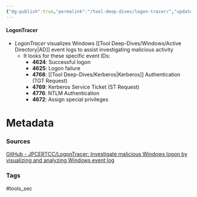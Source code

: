 ```yaml
---
{"dg-publish":true,"permalink":"/tool-deep-dives/logon-tracer/","updated":"2024-08-07T09:44:08.125-07:00"}
---
```


#### LogonTracer
- *LogonTracer* visualizes Windows [[Tool Deep-Dives/Windows/Active Directory\|AD]] event logs to assist investigating malicious activity
	- It looks for these specific event IDs:
		- **4624**: Successful logon
		- **4625**: Logon failure
		- **4768**: [[Tool Deep-Dives/Kerberos\|Kerberos]] Authentication (TGT Request)
		- **4769**: Kerberos Service Ticket (ST Request)
		- **4776**: NTLM Authentication
		- **4672**: Assign special privileges






# Metadata

### Sources
[GitHub - JPCERTCC/LogonTracer: Investigate malicious Windows logon by visualizing and analyzing Windows event log](https://github.com/JPCERTCC/LogonTracer)
### Tags
#tools_sec 
